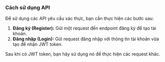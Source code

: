 ### Cách sử dụng API

Để sử dụng các API yêu cầu xác thực, bạn cần thực hiện các bước sau:

1.  **Đăng ký (Register):** Gửi một request đến endpoint đăng ký để tạo tài khoản.
2.  **Đăng nhập (Login):** Gửi request đăng nhập với thông tin tài khoản vừa tạo để nhận JWT token.

Sau khi có JWT token, bạn hãy sử dụng nó để thực hiện các request khác.

